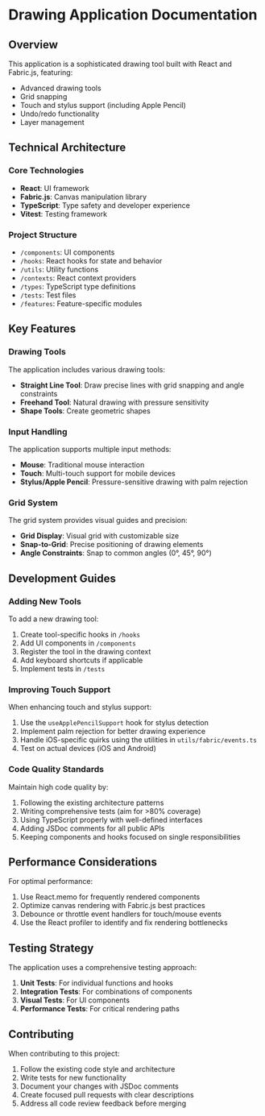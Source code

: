 
# Drawing Application Documentation

## Overview

This application is a sophisticated drawing tool built with React and Fabric.js, featuring:

- Advanced drawing tools
- Grid snapping
- Touch and stylus support (including Apple Pencil)
- Undo/redo functionality
- Layer management

## Technical Architecture

### Core Technologies

- **React**: UI framework
- **Fabric.js**: Canvas manipulation library
- **TypeScript**: Type safety and developer experience
- **Vitest**: Testing framework

### Project Structure

- `/components`: UI components
- `/hooks`: React hooks for state and behavior
- `/utils`: Utility functions
- `/contexts`: React context providers
- `/types`: TypeScript type definitions
- `/tests`: Test files
- `/features`: Feature-specific modules

## Key Features

### Drawing Tools

The application includes various drawing tools:

- **Straight Line Tool**: Draw precise lines with grid snapping and angle constraints
- **Freehand Tool**: Natural drawing with pressure sensitivity
- **Shape Tools**: Create geometric shapes

### Input Handling

The application supports multiple input methods:

- **Mouse**: Traditional mouse interaction
- **Touch**: Multi-touch support for mobile devices
- **Stylus/Apple Pencil**: Pressure-sensitive drawing with palm rejection

### Grid System

The grid system provides visual guides and precision:

- **Grid Display**: Visual grid with customizable size
- **Snap-to-Grid**: Precise positioning of drawing elements
- **Angle Constraints**: Snap to common angles (0°, 45°, 90°)

## Development Guides

### Adding New Tools

To add a new drawing tool:

1. Create tool-specific hooks in `/hooks`
2. Add UI components in `/components`
3. Register the tool in the drawing context
4. Add keyboard shortcuts if applicable
5. Implement tests in `/tests`

### Improving Touch Support

When enhancing touch and stylus support:

1. Use the `useApplePencilSupport` hook for stylus detection
2. Implement palm rejection for better drawing experience
3. Handle iOS-specific quirks using the utilities in `utils/fabric/events.ts`
4. Test on actual devices (iOS and Android)

### Code Quality Standards

Maintain high code quality by:

1. Following the existing architecture patterns
2. Writing comprehensive tests (aim for >80% coverage)
3. Using TypeScript properly with well-defined interfaces
4. Adding JSDoc comments for all public APIs
5. Keeping components and hooks focused on single responsibilities

## Performance Considerations

For optimal performance:

1. Use React.memo for frequently rendered components
2. Optimize canvas rendering with Fabric.js best practices
3. Debounce or throttle event handlers for touch/mouse events
4. Use the React profiler to identify and fix rendering bottlenecks

## Testing Strategy

The application uses a comprehensive testing approach:

1. **Unit Tests**: For individual functions and hooks
2. **Integration Tests**: For combinations of components
3. **Visual Tests**: For UI components
4. **Performance Tests**: For critical rendering paths

## Contributing

When contributing to this project:

1. Follow the existing code style and architecture
2. Write tests for new functionality
3. Document your changes with JSDoc comments
4. Create focused pull requests with clear descriptions
5. Address all code review feedback before merging
